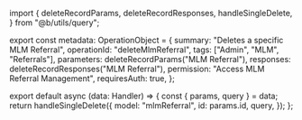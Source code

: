 import {
  deleteRecordParams,
  deleteRecordResponses,
  handleSingleDelete,
} from "@b/utils/query";

export const metadata: OperationObject = {
  summary: "Deletes a specific MLM Referral",
  operationId: "deleteMlmReferral",
  tags: ["Admin", "MLM", "Referrals"],
  parameters: deleteRecordParams("MLM Referral"),
  responses: deleteRecordResponses("MLM Referral"),
  permission: "Access MLM Referral Management",
  requiresAuth: true,
};

export default async (data: Handler) => {
  const { params, query } = data;
  return handleSingleDelete({
    model: "mlmReferral",
    id: params.id,
    query,
  });
};
